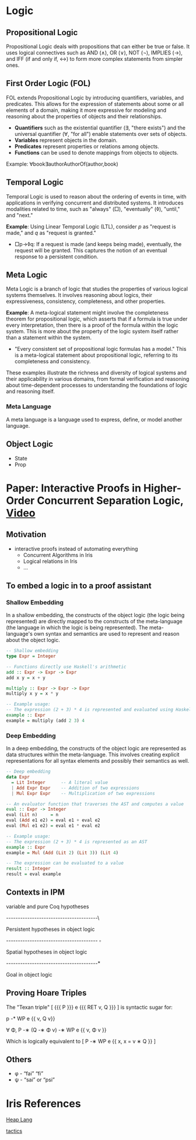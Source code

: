 # Logic

## Propositional Logic

Propositional Logic deals with propositions that can either be true or false. It uses logical connectives such as AND (∧), OR (∨), NOT (¬), IMPLIES (→), and IFF (if and only if, ↔) to form more complex statements from simpler ones.

## First Order Logic (FOL)

FOL extends Propositional Logic by introducing quantifiers, variables, and predicates. This allows for the expression of statements about some or all elements of a domain, making it more expressive for modeling and reasoning about the properties of objects and their relationships.

- **Quantifiers** such as the existential quantifier (∃, "there exists") and the universal quantifier (∀, "for all") enable statements over sets of objects.
- **Variables** represent objects in the domain.
- **Predicates** represent properties or relations among objects.
- **Functions** can be used to denote mappings from objects to objects.

Example: ∀book∃authorAuthorOf(author,book)

## Temporal Logic

Temporal Logic is used to reason about the ordering of events in time, with applications in verifying concurrent and distributed systems. It introduces modalities related to time, such as "always" (□), "eventually" (◊), "until," and "next."

**Example**: Using Linear Temporal Logic (LTL), consider *p* as "request is made," and *q* as "request is granted."

- □p→◊q: If a request is made (and keeps being made), eventually, the request will be granted. This captures the notion of an eventual response to a persistent condition.

## Meta Logic

Meta Logic is a branch of logic that studies the properties of various logical systems themselves. It involves reasoning about logics, their expressiveness, consistency, completeness, and other properties.

**Example**: A meta-logical statement might involve the completeness theorem for propositional logic, which asserts that if a formula is true under every interpretation, then there is a proof of the formula within the logic system. This is more about the property of the logic system itself rather than a statement within the system.

- "Every consistent set of propositional logic formulas has a model." This is a meta-logical statement about propositional logic, referring to its completeness and consistency.

These examples illustrate the richness and diversity of logical systems and their applicability in various domains, from formal verification and reasoning about time-dependent processes to understanding the foundations of logic and reasoning itself.

### Meta Language

A meta language is a language used to express, define, or model another language. 



## Object Logic

- State
- Prop



# Paper: Interactive Proofs in Higher-Order Concurrent Separation Logic, [Video](https://www.youtube.com/watch?v=LSYiMjubeHs&ab_channel=POPLPARIS2017)

## Motivation

- interactive proofs instead of automating everything
  - Concurrent Algorithms in Iris
  - Logical relations in Iris
  - ...



## To embed a logic in to a proof assistant

### Shallow Embedding

In a shallow embedding, the constructs of the object logic (the logic being represented) are directly mapped to the constructs of the meta-language (the language in which the logic is being represented). The meta-language's own syntax and semantics are used to represent and reason about the object logic.

```haskell
-- Shallow embedding
type Expr = Integer

-- Functions directly use Haskell's arithmetic
add :: Expr -> Expr -> Expr
add x y = x + y

multiply :: Expr -> Expr -> Expr
multiply x y = x * y

-- Example usage:
-- The expression (2 + 3) * 4 is represented and evaluated using Haskell's arithmetic
example :: Expr
example = multiply (add 2 3) 4
```



### Deep Embedding

In a deep embedding, the constructs of the object logic are represented as data structures within the meta-language. This involves creating explicit representations for all syntax elements and possibly their semantics as well.

```haskell
-- Deep embedding
data Expr
  = Lit Integer      -- A literal value
  | Add Expr Expr    -- Addition of two expressions
  | Mul Expr Expr    -- Multiplication of two expressions

-- An evaluator function that traverses the AST and computes a value
eval :: Expr -> Integer
eval (Lit n)     = n
eval (Add e1 e2) = eval e1 + eval e2
eval (Mul e1 e2) = eval e1 * eval e2

-- Example usage:
-- The expression (2 + 3) * 4 is represented as an AST
example :: Expr
example = Mul (Add (Lit 2) (Lit 3)) (Lit 4)

-- The expression can be evaluated to a value
result :: Integer
result = eval example

```



## Contexts in IPM

variable and pure Coq hypotheses 

---------------------------------------\

Persistent hypotheses in object logic

--------------------------------------- $\square$

Spatial hypotheses in object logic 

---------------------------------------*

Goal in object logic



## Proving Hoare Triples

The "Texan triple" [ {{{ P }}} e {{{ RET v, Q }}} ] is syntactic sugar for:

p -* WP e {{ v, Q v}}

 ∀ Φ, P -∗ (Q -∗ Φ v) -∗ WP e {{ v, Φ v }}

 Which is logically equivalent to [ P -∗ WP e {{ x, x = v ∗ Q }} ]



## Others

- φ - “fai”  “fi”
- ψ - “sai” or “psi”



# Iris References

[Heap Lang](https://gitlab.mpi-sws.org/iris/iris/-/blob/master/docs/heap_lang.md?ref_type=heads)

[tactics](https://gitlab.mpi-sws.org/iris/iris/-/blob/master/docs/proof_mode.md?ref_type=heads)
